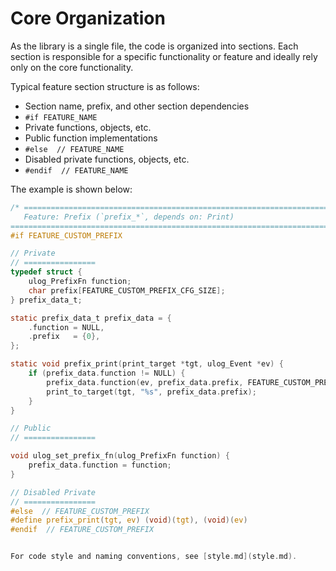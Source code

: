 # Core Organization

As the library is a single file, the code is organized into sections. Each section is responsible for a specific functionality or feature and ideally rely only on the core functionality.

Typical feature section structure is as follows:

- Section name, prefix, and other section dependencies
- `#if FEATURE_NAME`
- Private functions, objects, etc.
- Public function implementations
- `#else  // FEATURE_NAME`
- Disabled private functions, objects, etc.
- `#endif  // FEATURE_NAME`

The example is shown below:

```c
/* ============================================================================
   Feature: Prefix (`prefix_*`, depends on: Print)
============================================================================ */
#if FEATURE_CUSTOM_PREFIX

// Private
// ================
typedef struct {
    ulog_PrefixFn function;
    char prefix[FEATURE_CUSTOM_PREFIX_CFG_SIZE];
} prefix_data_t;

static prefix_data_t prefix_data = {
    .function = NULL,
    .prefix   = {0},
};

static void prefix_print(print_target *tgt, ulog_Event *ev) {
    if (prefix_data.function != NULL) {
        prefix_data.function(ev, prefix_data.prefix, FEATURE_CUSTOM_PREFIX_CFG_SIZE);
        print_to_target(tgt, "%s", prefix_data.prefix);
    }
}

// Public
// ================

void ulog_set_prefix_fn(ulog_PrefixFn function) {
    prefix_data.function = function;
}

// Disabled Private
// ================
#else  // FEATURE_CUSTOM_PREFIX
#define prefix_print(tgt, ev) (void)(tgt), (void)(ev)
#endif  // FEATURE_CUSTOM_PREFIX


For code style and naming conventions, see [style.md](style.md).
